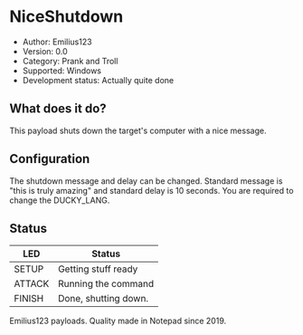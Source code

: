 # NiceShutdown

* Author: Emilius123
* Version: 0.0
* Category: Prank and Troll
* Supported: Windows
* Development status: Actually quite done

## What does it do?

This payload shuts down the target's computer with a nice message.

## Configuration

The shutdown message and delay can be changed. Standard message is "this is truly amazing" and standard delay is 10 seconds. 
You are required to change the DUCKY_LANG.

## Status

| LED    | Status               |
| ------ | ---------------------|
| SETUP  | Getting stuff ready  |
| ATTACK | Running the command  |
| FINISH | Done, shutting down. |


Emilius123 payloads. Quality made in Notepad since 2019.
